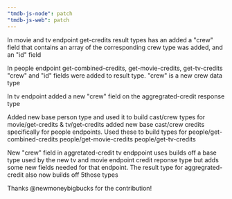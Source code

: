 ```yaml
---
"tmdb-js-node": patch
"tmdb-js-web": patch
---
```


In movie and tv endpoint get-credits result types has an added a "crew" field that contains an array of the corresponding crew type was added, and an "id" field

In people endpoint get-combined-credits, get-movie-credits, get-tv-credits "crew" and "id" fields were added to result type. "crew" is a new crew data type

In tv endpoint added a new "crew" field on the aggregrated-credit response type

Added new base person type and used it to build cast/crew types for movie/get-credits & tv/get-credits
added new base cast/crew credits specifically for people endpoints.
Used these to build types for people/get-combined-credits people/get-movie-credits people/get-tv-credits

New "crew" field in aggretated-credit tv endppoint uses builds off a base type used by the new tv and movie endpoint credit reponse type but adds some new fields needed for that endpoint. The result type for aggregrated-credit also now builds off 5those types

Thanks @newmoneybigbucks for the contribution!
